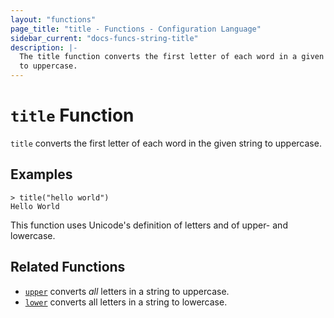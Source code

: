 ```yaml
---
layout: "functions"
page_title: "title - Functions - Configuration Language"
sidebar_current: "docs-funcs-string-title"
description: |-
  The title function converts the first letter of each word in a given string
  to uppercase.
---
```


# `title` Function


`title` converts the first letter of each word in the given string to uppercase.

## Examples

```
> title("hello world")
Hello World
```

This function uses Unicode's definition of letters and of upper- and lowercase.

## Related Functions

* [`upper`](./upper.html) converts _all_ letters in a string to uppercase.
* [`lower`](./lower.html) converts all letters in a string to lowercase.
